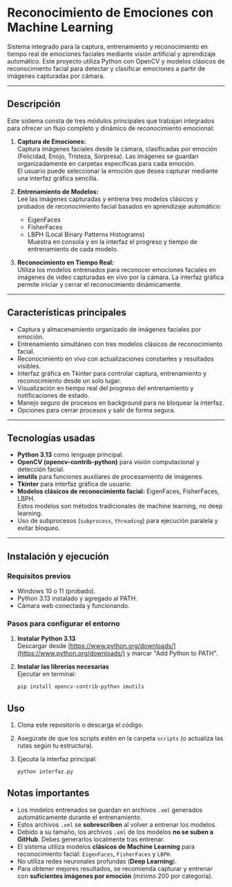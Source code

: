 # Reconocimiento de Emociones con Machine Learning

Sistema integrado para la captura, entrenamiento y reconocimiento en tiempo real de emociones faciales mediante visión artificial y aprendizaje automático. Este proyecto utiliza Python con OpenCV y modelos clásicos de reconocimiento facial para detectar y clasificar emociones a partir de imágenes capturadas por cámara.

---

## Descripción

Este sistema consta de tres módulos principales que trabajan integrados para ofrecer un flujo completo y dinámico de reconocimiento emocional:

1. **Captura de Emociones:**  
   Captura imágenes faciales desde la cámara, clasificadas por emoción (Felicidad, Enojo, Tristeza, Sorpresa). Las imágenes se guardan organizadamente en carpetas específicas para cada emoción.  
   El usuario puede seleccionar la emoción que desea capturar mediante una interfaz gráfica sencilla.

2. **Entrenamiento de Modelos:**  
   Lee las imágenes capturadas y entrena tres modelos clásicos y probados de reconocimiento facial basados en aprendizaje automático:  
   - EigenFaces  
   - FisherFaces  
   - LBPH (Local Binary Patterns Histograms)  
   Muestra en consola y en la interfaz el progreso y tiempo de entrenamiento de cada modelo.

3. **Reconocimiento en Tiempo Real:**  
   Utiliza los modelos entrenados para reconocer emociones faciales en imágenes de video capturadas en vivo por la cámara. La interfaz gráfica permite iniciar y cerrar el reconocimiento dinámicamente.

---

## Características principales

- Captura y almacenamiento organizado de imágenes faciales por emoción.
- Entrenamiento simultáneo con tres modelos clásicos de reconocimiento facial.
- Reconocimiento en vivo con actualizaciones constantes y resultados visibles.
- Interfaz gráfica en Tkinter para controlar captura, entrenamiento y reconocimiento desde un solo lugar.
- Visualización en tiempo real del progreso del entrenamiento y notificaciones de estado.
- Manejo seguro de procesos en background para no bloquear la interfaz.
- Opciones para cerrar procesos y salir de forma segura.

---

## Tecnologías usadas

- **Python 3.13** como lenguaje principal.
- **OpenCV (opencv-contrib-python)** para visión computacional y detección facial.
- **imutils** para funciones auxiliares de procesamiento de imágenes.
- **Tkinter** para interfaz gráfica de usuario.
- **Modelos clásicos de reconocimiento facial:** EigenFaces, FisherFaces, LBPH.  
  Estos modelos son métodos tradicionales de machine learning, no deep learning.
- Uso de subprocesos (`subprocess`, `threading`) para ejecución paralela y evitar bloqueo.

---

## Instalación y ejecución

### Requisitos previos

- Windows 10 o 11 (probado).
- Python 3.13 instalado y agregado al PATH.
- Cámara web conectada y funcionando.

### Pasos para configurar el entorno

1. **Instalar Python 3.13**  
   Descargar desde [https://www.python.org/downloads/](https://www.python.org/downloads/) y marcar "Add Python to PATH".

2. **Instalar las librerías necesarias**  
   Ejecutar en terminal:

   ```bash
   pip install opencv-contrib-python imutils

## Uso

1. Clona este repositorio o descarga el código.

2. Asegúrate de que los scripts estén en la carpeta `scripts` (o actualiza las rutas según tu estructura).

3. Ejecuta la interfaz principal:

   ```bash
   python interfaz.py

## Notas importantes

- Los modelos entrenados se guardan en archivos `.xml` generados automáticamente durante el entrenamiento.
- Estos archivos `.xml` se **sobrescriben** al volver a entrenar los modelos.
- Debido a su tamaño, los archivos `.xml` de los modelos **no se suben a GitHub**. Debes generarlos localmente tras entrenar.
- El sistema utiliza modelos **clásicos de Machine Learning** para reconocimiento facial: `EigenFaces`, `FisherFaces` y `LBPH`.
- No utiliza redes neuronales profundas (**Deep Learning**).
- Para obtener mejores resultados, se recomienda capturar y entrenar con **suficientes imágenes por emoción** (mínimo 200 por categoría).
